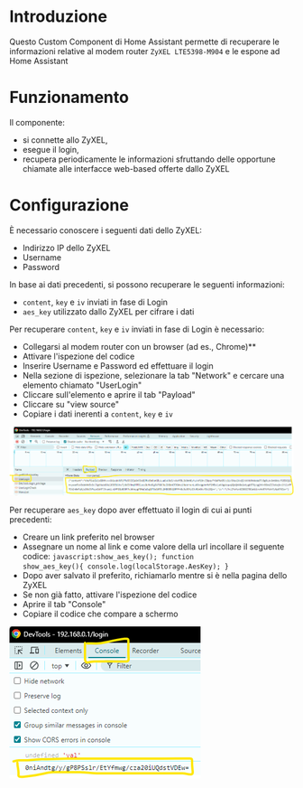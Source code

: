 # Introduzione
Questo Custom Component di Home Assistant permette di recuperare le informazioni relative al modem router <code>ZyXEL LTE5398-M904</code> e le espone ad Home Assistant

# Funzionamento
Il componente:
- si connette allo ZyXEL, 
- esegue il login, 
- recupera periodicamente le informazioni sfruttando delle opportune chiamate alle interfacce web-based offerte dallo ZyXEL

# Configurazione
È necessario conoscere i seguenti dati dello ZyXEL:
- Indirizzo IP dello ZyXEL
- Username
- Password

In base ai dati precedenti, si possono recuperare le seguenti informazioni:
- <code>content</code>, <code>key</code> e <code>iv</code> inviati in fase di Login
- <code>aes_key</code> utilizzato dallo ZyXEL per cifrare i dati

Per recuperare <code>content</code>, <code>key</code> e <code>iv</code> inviati in fase di Login è necessario: 
- Collegarsi al modem router con un browser (ad es., Chrome)**
- Attivare l'ispezione del codice
- Inserire Username e Password ed effettuare il login
- Nella sezione di ispezione, selezionare la tab "Network" e cercare una elemento chiamato "UserLogin"
- Cliccare sull'elemento e aprire il tab "Payload"
- Cliccare su "view source"
- Copiare i dati inerenti a <code>content</code>, <code>key</code> e <code>iv</code>

![plot](./img/content-key-iv.png)

Per recuperare <code>aes_key</code> dopo aver effettuato il login di cui ai punti precedenti: 
- Creare un link preferito nel browser
- Assegnare un nome al link e come valore della url incollare il seguente codice: 
<code>javascript:show_aes_key(); function show_aes_key(){ console.log(localStorage.AesKey); }</code>
- Dopo aver salvato il preferito, richiamarlo mentre si è nella pagina dello ZyXEL
- Se non già fatto, attivare l'ispezione del codice 
- Aprire il tab "Console"
- Copiare il codice che compare a schermo

![plot](./img/aes-key.png)